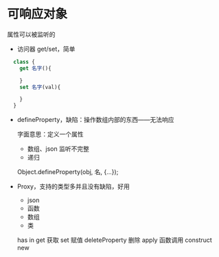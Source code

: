 # 可响应对象

属性可以被监听的

- 访问器 get/set，简单

```js
  class {
    get 名字(){

    }
    set 名字(val){

    }
  }
```

- defineProperty，缺陷：操作数组内部的东西——无法响应

  字面意思：定义一个属性

  - 数组、json 监听不完整
  - 递归

  Object.defineProperty(obj, 名, {...});

- Proxy，支持的类型多并且没有缺陷，好用
  
  - json
  - 函数
  - 数组
  - 类

  has in
  get 获取
  set 赋值
  deleteProperty 删除
  apply 函数调用
  construct new
